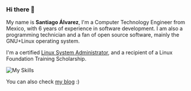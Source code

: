 ### Hi there 👋

My name is **Santiago Álvarez**, I'm a Computer Technology Engineer from Mexico, with 6 years of experience in software development. I am also a programming technician and a fan of open source software, mainly the GNU+Linux operating system.

I'm a certified [Linux System Administrator](https://www.credly.com/badges/b2acd6cb-e85f-4dcc-a223-289edb1dcd13/public_url), and a recipient of a Linux Foundation Training Scholarship.

![My Skills](https://skillicons.dev/icons?i=cpp,linux,python,html,css,react,js,mysql,git,bash,matlab,unity,androidstudio)

You can also check [my blog](https://santiagoalvz.net/) :)
